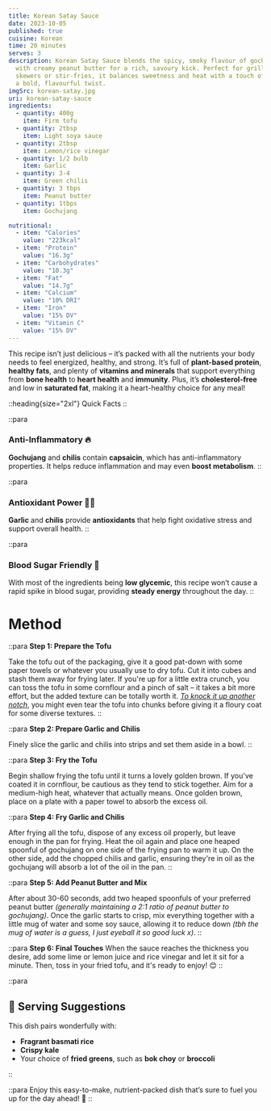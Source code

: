 ```yaml
---
title: Korean Satay Sauce
date: 2023-10-05
published: true
cuisine: Korean
time: 20 minutes
serves: 3
description: Korean Satay Sauce blends the spicy, smoky flavour of gochujang
  with creamy peanut butter for a rich, savoury kick. Perfect for grilled
  skewers or stir-fries, it balances sweetness and heat with a touch of lime for
  a bold, flavourful twist.
imgSrc: korean-satay.jpg
uri: korean-satay-sauce
ingredients:
  - quantity: 400g
    item: Firm tofu
  - quantity: 2tbsp
    item: Light soya sauce
  - quantity: 2tbsp
    item: Lemon/rice vinegar
  - quantity: 1/2 bulb
    item: Garlic
  - quantity: 3-4
    item: Green chilis
  - quantity: 3 tbps
    item: Peanut butter
  - quantity: 1tbps
    item: Gochujang

nutritional:
  - item: "Calories"
    value: "223kcal"
  - item: "Protein"
    value: "16.3g"
  - item: "Carbohydrates"
    value: "10.3g"
  - item: "Fat"
    value: "14.7g"
  - item: "Calcium"
    value: "10% DRI"
  - item: "Iron"
    value: "15% DV"
  - item: "Vitamin C"
    value: "15% DV"
---
```


This recipe isn’t just delicious – it’s packed with all the nutrients your body needs to feel energized, healthy, and strong. It’s full of **plant-based protein**, **healthy fats**, and plenty of **vitamins and minerals** that support everything from **bone health** to **heart health** and **immunity**. Plus, it’s **cholesterol-free** and low in **saturated fat**, making it a heart-healthy choice for any meal!

::heading{size="2xl"}
Quick Facts
::

::para

### **Anti-Inflammatory** 🔥

**Gochujang** and **chilis** contain **capsaicin**, which has anti-inflammatory properties. It helps reduce inflammation and may even **boost metabolism**.
::

::para

### **Antioxidant Power** 🧑‍🔬

**Garlic** and **chilis** provide **antioxidants** that help fight oxidative stress and support overall health.
::

::para

### **Blood Sugar Friendly** 🍚

With most of the ingredients being **low glycemic**, this recipe won’t cause a rapid spike in blood sugar, providing **steady energy** throughout the day.
::

# Method

::para
**Step 1: Prepare the Tofu**

Take the tofu out of the packaging, give it a good pat-down with some paper towels or whatever you usually use to dry tofu. Cut it into cubes and stash them away for frying later. If you're up for a little extra crunch, you can toss the tofu in some cornflour and a pinch of salt – it takes a bit more effort, but the added texture can be totally worth it. _[To knock it up another notch](https://www.youtube.com/watch?v=9JJl3-gxJM4)_, you might even tear the tofu into chunks before giving it a floury coat for some diverse textures.
::

::para
**Step 2: Prepare Garlic and Chilis**

Finely slice the garlic and chilis into strips and set them aside in a bowl.
::

::para
**Step 3: Fry the Tofu**

Begin shallow frying the tofu until it turns a lovely golden brown. If you've coated it in cornflour, be cautious as they tend to stick together. Aim for a medium-high heat, whatever that actually means. Once golden brown, place on a plate with a paper towel to absorb the excess oil.

::para
**Step 4: Fry Garlic and Chilis**

After frying all the tofu, dispose of any excess oil properly, but leave enough in the pan for frying. Heat the oil again and place one heaped spoonful of gochujang on one side of the frying pan to warm it up. On the other side, add the chopped chilis and garlic, ensuring they're in oil as the gochujang will absorb a lot of the oil in the pan.
::

::para
**Step 5: Add Peanut Butter and Mix**

After about 30-60 seconds, add two heaped spoonfuls of your preferred peanut butter _(generally maintaining a 2:1 ratio of peanut butter to gochujang)_. Once the garlic starts to crisp, mix everything together with a little mug of water and some soy sauce, allowing it to reduce down _(tbh the mug of water is a guess, I just eyeball it so good luck x)_.
::

::para
**Step 6: Final Touches**
When the sauce reaches the thickness you desire, add some lime or lemon juice and rice vinegar and let it sit for a minute. Then, toss in your fried tofu, and it's ready to enjoy! 😊
::

::para

## 🍚 **Serving Suggestions**

This dish pairs wonderfully with:

- **Fragrant basmati rice**
- **Crispy kale**
- Your choice of **fried greens**, such as **bok choy** or **broccoli**

::

::para
Enjoy this easy-to-make, nutrient-packed dish that’s sure to fuel you up for the day ahead! 🌱
::
